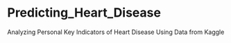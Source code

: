# Predicting_Heart_Disease
Analyzing Personal Key Indicators of Heart Disease Using Data from Kaggle
